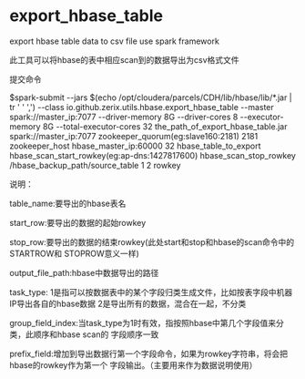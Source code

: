 # export_hbase_table
export hbase table data to csv file use spark framework

此工具可以将hbase的表中相应scan到的数据导出为csv格式文件


提交命令

$spark-submit  --jars $(echo /opt/cloudera/parcels/CDH/lib/hbase/lib/*.jar | tr ' ' ',')  --class io.github.zerix.utils.hbase.export_hbase_table --master spark://master_ip:7077 --driver-memory 8G --driver-cores 8 --executor-memory 8G --total-executor-cores 32  the_path_of_export_hbase_table.jar spark://master_ip:7077 zookeeper_quorum(eg:slave160:2181) 2181 zookeeper_host hbase_master_ip:60000 32 hbase_table_to_export hbase_scan_start_rowkey(eg:ap-dns:1427817600) hbase_scan_stop_rowkey /hbase_backup_path/source_table 1 2 rowkey

说明：

table_name:要导出的hbase表名

start_row:要导出的数据的起始rowkey

stop_row:要导出的数据的结束rowkey(此处start和stop和hbase的scan命令中的STARTROW和
STOPROW意义一样)

output_file_path:hbase中数据导出的路径

task_type: 1是指可以按数据表中的某个字段归类生成文件，比如按表字段中机器IP导出各自的hbase数据
		   2是导出所有的数据，混合在一起，不分类

group_field_index:当task_type为1时有效，指按照hbase中第几个字段值来分类，此顺序和hbase scan的
字段顺序一致

prefix_field:增加到导出数据行第一个字段命令，如果为rowkey字符串，将会把hbase的rowkey作为第一个
字段输出。（主要用来作为数据说明使用）

